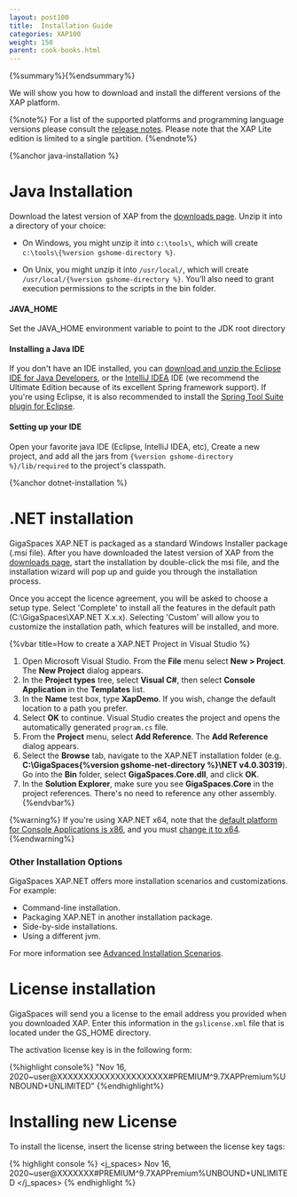 ```yaml
---
layout: post100
title:  Installation Guide
categories: XAP100
weight: 150
parent: cook-books.html
---
```


{%summary%}{%endsummary%}

We will show you how to download and install the different versions of the  XAP platform.

{%note%}
For a list of the supported platforms and programming language versions please consult the [release notes](/release_notes).
Please note that the XAP Lite edition is limited to a single partition.
{%endnote%}



{%anchor java-installation %}

# Java Installation
Download the latest version of XAP from the [downloads page](http://www.gigaspaces.com/xap-download). Unzip it into a directory of your choice:

* On Windows, you might unzip it into `c:\tools\`, which will create `c:\tools\{%version gshome-directory %}`.

* On Unix, you might unzip it into `/usr/local/`, which will create `/usr/local/{%version gshome-directory %}`. You’ll also need to grant execution permissions to the scripts in the bin folder.



#### JAVA_HOME
Set the JAVA_HOME environment variable to point to the JDK root directory

#### Installing a Java IDE
If you don't have an IDE installed, you can [download and unzip the Eclipse IDE for Java Developers](http://www.eclipse.org/downloads), or the [IntelliJ IDEA](http://www.jetbrains.com/idea/download/index.html) IDE (we recommend the Ultimate Edition because of its excellent Spring framework support).
If you're using Eclipse, it is also recommended to install the [Spring Tool Suite plugin for Eclipse](http://www.springsource.com/developer/sts).

#### Setting up your IDE

Open your favorite java IDE (Eclipse, IntelliJ IDEA, etc), Create a new project, and add all the jars from `{%version gshome-directory %}/lib/required` to the project's classpath.



{%anchor dotnet-installation %}

# .NET installation

GigaSpaces XAP.NET is packaged as a standard Windows Installer package (.msi file). After you have downloaded the latest version of XAP from the [downloads page](http://www.gigaspaces.com/xap-download), start the installation by double-click the msi file, and the installation wizard will pop up and guide you through the installation process.

Once you accept the licence agreement, you will be asked to choose a setup type. Select 'Complete' to install all the features in the default path (C:\GigaSpaces\XAP.NET X.x.x). Selecting 'Custom' will allow you to customize the installation path, which features will be installed, and more.



{%vbar title=How to create a XAP.NET Project in Visual Studio %}

1. Open Microsoft Visual Studio. From the **File** menu select **New > Project**. The **New Project** dialog appears.
2. In the **Project types** tree, select **Visual C#**, then select **Console Application** in the **Templates** list.
3. In the **Name** test box, type **XapDemo**. If you wish, change the default location to a path you prefer.
4. Select **OK** to continue. Visual Studio creates the project and opens the automatically generated `program.cs` file.
5. From the **Project** menu, select **Add Reference**. The **Add Reference** dialog appears.
6. Select the **Browse** tab, navigate to the XAP.NET installation folder (e.g. **C:\GigaSpaces\{%version gshome-net-directory %}\NET v4.0.30319**). Go into the **Bin** folder, select **GigaSpaces.Core.dll**, and click **OK**.
7. In the **Solution Explorer**, make sure you see **GigaSpaces.Core** in the project references. There's no need to reference any other assembly.
{%endvbar%}


{%warning%}
If you're using XAP.NET x64, note that the [default platform for Console Applications is x86](http://connect.microsoft.com/VisualStudio/feedback/details/455103/new-c-console-application-targets-x86-by-default), and you must [change it to x64](http://msdn.microsoft.com/en-us/library/ms185328.aspx).
{%endwarning%}


### Other Installation Options

GigaSpaces XAP.NET offers more installation scenarios and customizations. For example:

- Command-line installation.
- Packaging XAP.NET in another installation package.
- Side-by-side installations.
- Using a different jvm.

For more information see [Advanced Installation Scenarios]({%latestneturl%}/advanced-installation-scenarios.html).


# License installation

GigaSpaces will send you a license to the email address you provided when you downloaded XAP. Enter this information in the `gslicense.xml` file
that is located under the GS_HOME directory.

The activation license key is in the following form:

{%highlight console%}
"Nov 16, 2020~user@XXXXXXXXXXXXXXXXXXXXX#PREMIUM^9.7XAPPremium%UNBOUND+UNLIMITED"
{%endhighlight%}

# Installing new License

To install the license, insert the license string between the license key tags:

{% highlight console %}
<com>
  <j_spaces>
        <kernel>
          <licensekey>Nov 16, 2020~user@XXXXXXX#PREMIUM^9.7XAPPremium%UNBOUND+UNLIMITED</licensekey>
       </kernel>
  </j_spaces>
</com>
{% endhighlight %}
